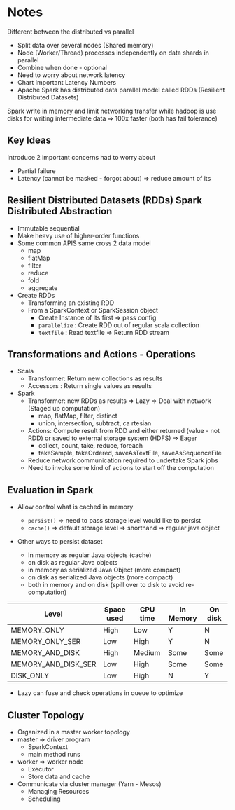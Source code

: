 # Notes

Different between the distributed vs parallel
* Split data over several nodes (Shared memory)
* Node (Worker/Thread) processes independently on data shards in parallel
* Combine when done - optional
* Need to worry about network latency
* Chart Important Latency Numbers
* Apache Spark has distributed data parallel model called RDDs (Resilient Distributed Datasets)


Spark write in memory and limit networking transfer while hadoop is use disks for writing intermediate data => 100x faster (both has fail tolerance)
## Key Ideas
Introduce 2 important concerns had to worry about
* Partial failure
* Latency (cannot be masked - forgot about) => reduce amount of its

## Resilient Distributed Datasets (RDDs) Spark Distributed Abstraction
* Immutable sequential 
* Make heavy use of higher-order functions
* Some common APIS same cross 2 data model
    * map
    * flatMap
    * filter
    * reduce
    * fold
    * aggregate
* Create RDDs
    * Transforming an existing RDD
    * From a SparkContext or SparkSession object
        * Create Instance of its first => pass config 
        * `parallelize` : Create RDD out of regular scala collection 
        * `textfile` : Read textfile => Return RDD stream 
## Transformations and Actions - Operations
* Scala 
    * Transformer: Return new collections as results
    * Accessors : Return single values as results
* Spark
    * Transformer: new RDDs as results => Lazy => Deal with network  (Staged up computation)
        * map, flatMap, filter, distinct
        * union, intersection, subtract, ca  rtesian
    * Actions: Compute result from RDD and either returned (value - not RDD) or saved to external storage system (HDFS) => Eager
        * collect, count, take, reduce, foreach
        * takeSample, takeOrdered, saveAsTextFile, saveAsSequenceFile
    * Reduce network communication required to undertake Spark jobs
    * Need to  invoke some kind of actions to start off the computation

## Evaluation in Spark
* Allow control what is cached in memory
    * `persist()` => need to pass storage level would like to persist
    * `cache()` => default storage level => shorthand => regular java object

* Other ways to persist dataset 
    * In memory as regular Java objects (cache)
    * on disk as regular Java objects 
    * in memory as serialized Java Object (more compact)
    * on disk as serialized Java objects (more compact)
    * both in memory and on disk (spill over to disk to avoid re-computation)

| Level | Space used | CPU time | In Memory | On disk
|---|---|---|---|---|
|MEMORY_ONLY | High | Low | Y | N |
|MEMORY_ONLY_SER | Low | High | Y | N |
|MEMORY_AND_DISK | High | Medium | Some | Some |
|MEMORY_AND_DISK_SER | Low | High | Some | Some |
|DISK_ONLY | Low | High | N | Y |

* Lazy can fuse and check operations in queue to optimize

## Cluster Topology
* Organized in a master worker topology
* master => driver program
    * SparkContext
    * main method runs
* worker => worker node
    * Executor
    * Store data and cache
* Communicate via cluster manager (Yarn - Mesos)
    * Managing Resources 
    * Scheduling
